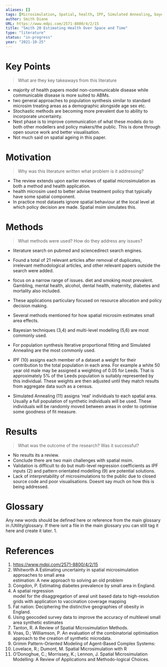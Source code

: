 ```yaml
---
aliases: []
tags: [Microsimulation, Spatial, health, IPF, Simulated Annealing, bayesian, multi-level modelling, pattern orientated modelling]
author: Smith Diane
URL: https://www.mdpi.com/2571-8800/4/2/15
title: "Smith 20 Estimating Health Over Space and Time"
type: "literature"
status: "in-progress"
year: "2021-10-25"
---
```


# Key Points

> What are they key takeaways from this literature
- majority of health papers model non-communicable disease while communicable disease is more suited to ABMs.
- two general approaches to population synthesis similar to standard microsim treating areas as a demographic alongside age sex etc.
- Stochastic methods are becoming more prevalent due to ability to incorporate uncertainty.
- Next phase is to improve communication of what these models do to both other modellers and policy makers/the public. This is done through open source work and better visualisation.
- Not much said on spatial ageing in this paper.


# Motivation

> Why was this literature written what problem is it addressing?
- The review extends upon earlier reviews of spatial microsimulation as both a method and health application.
- health microsim used to better advise treatment policy that typically have some spatial component.
- In practice most datasets ignore spatial behaviour at the local level at which policy decision are made. Spatial msim simulates this.

# Methods

> What methods were used? How do they address any issues?

- literature search on pubmed and sciencedirect search engines. 
- Found a total of 21 relevant articles after removal of duplicates, irrelevant methodological articles, and other relevant papers outside the search were added.
- focus on a narrow range of issues. diet and smoking most prevalent. Gambling, mental health, alcohol, dental health, maternity, diabetes and mortality also included.
- These applications particulary focused on resource allocation and policy decision making.

- Several methods mentioned for how spatial microsim estimates small area effects.
- Bayesian techniques (3,4) and multi-level modelling (5,6) are most commonly used.
- For population synthesis Iterative proportional fitting and Simulated Annealing are the most commonly used. 
- IPF (10) assigns each member of a dataset a weight for their contribution to the total population in each area. For example a white 50 year old male may be assigned a weighting of 0.05 for Leeds. That is approximately 5% of the Leeds population is suitably represented by this individual. These weights are then adjusted until they match results from aggregate data such as a census.
- Simulated Annealing (11) assigns 'real' individuals to each spatial area. Usually a full population of synthetic individuals will be used. These individuals will be randomly moved between areas in order to optimise some goodness of fit measure. 


# Results

> What was the outcome of the research? Was it successful?
- No results its a review. 
- Conclude there are two main challenges with spatial msim.
-  Validation is difficult to do but multi-level regression coefficients as IPF inputs (2) and pattern orientated modelling (9) are potential solutions.
- Lack of interpretability of microsimulations to the public due to closed source code and poor visualisations. Doesnt say much on how this is being addressed.

# Glossary
Any new words should be defined here or reference from the main glossary in /Utility/glossary.  If there isnt a file in the main glossary you can still tag it here and create it later.
1. 

# References
1. https://www.mdpi.com/2571-8800/4/2/15
2. Whitworth A Estimating uncertainty in spatial microsimulation approaches to small area  
estimation: A new approach to solving an old problem
3. Congdon, P. Estimating diabetes prevalence by small area in England.
4. A spatial regression  
model for the disaggregation of areal unit based data to high-resolution grids with application to vaccination coverage mapping
5. Fat nation: Deciphering the distinctive geographies of obesity in  England.
6. Using geocoded survey data to improve the accuracy of multilevel small area synthetic estimates
7. Tanton, R. A Review of Spatial Microsimulation Methods.
8. Voas, D.; Williamson, P. An evaluation of the combinatorial optimisation approach to the creation of synthetic microdata.
9. Grimm Pattern-Oriented Modeling of Agent-Based Complex Systems:
10. Lovelace, R.; Dumont, M. Spatial Microsimulation with R
11. O’Donoghue, C.; Morrissey, K.; Lennon, J. Spatial Microsimulation Modelling: A Review of Applications and Methodo-logical Choices.